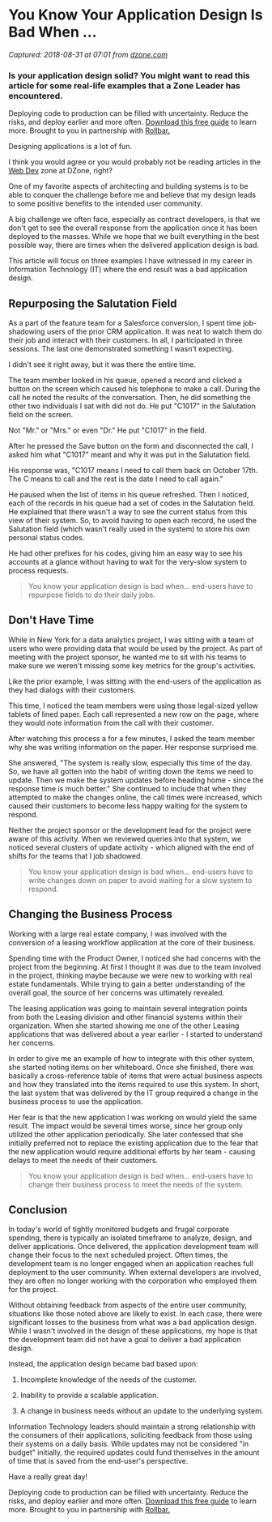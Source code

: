 # You Know Your Application Design Is Bad When ...

_Captured: 2018-08-31 at 07:01 from [dzone.com](https://dzone.com/articles/you-know-your-application-design-is-bad-when?edition=385438&utm_source=Zone%20Newsletter&utm_medium=email&utm_campaign=web%20dev%202018-08-30)_

###  Is your application design solid? You might want to read this article for some real-life examples that a Zone Leader has encountered. 

Deploying code to production can be filled with uncertainty. Reduce the risks, and deploy earlier and more often. [Download this free guide](https://dzone.com/go?i=278435&u=https%3A%2F%2Ftry.rollbar.com%2Flow-risk-continuous-delivery-guide%2F%3Futm_source%3Ddzone%26utm_medium%3Ddisplay%26utm_campaign%3Ddzone\(q118\)) to learn more. Brought to you in partnership with [Rollbar.](https://dzone.com/go?i=278435&u=https%3A%2F%2Frollbar.com%2F%3Futm_source%3Ddzone%26utm_medium%3Ddisplay%26utm_campaign%3Ddzone\(q118\))

Designing applications is a lot of fun.

I think you would agree or you would probably not be reading articles in the [Web Dev](https://dzone.com/web-development-programming-tutorials-tools-news/list) zone at DZone, right?

One of my favorite aspects of architecting and building systems is to be able to conquer the challenge before me and believe that my design leads to some positive benefits to the intended user community.

A big challenge we often face, especially as contract developers, is that we don't get to see the overall response from the application once it has been deployed to the masses. While we hope that we built everything in the best possible way, there are times when the delivered application design is bad.

This article will focus on three examples I have witnessed in my career in Information Technology (IT) where the end result was a bad application design.

## Repurposing the Salutation Field

As a part of the feature team for a Salesforce conversion, I spent time job-shadowing users of the prior CRM application. It was neat to watch them do their job and interact with their customers. In all, I participated in three sessions. The last one demonstrated something I wasn't expecting.

I didn't see it right away, but it was there the entire time.

The team member looked in his queue, opened a record and clicked a button on the screen which caused his telephone to make a call. During the call he noted the results of the conversation. Then, he did something the other two individuals I sat with did not do. He put "C1017" in the Salutation field on the screen.

Not "Mr." or "Mrs." or even "Dr." He put "C1017" in the field.

After he pressed the Save button on the form and disconnected the call, I asked him what "C1017" meant and why it was put in the Salutation field.

His response was, "C1017 means I need to call them back on October 17th. The C means to call and the rest is the date I need to call again."

He paused when the list of items in his queue refreshed. Then I noticed, each of the records in his queue had a set of codes in the Salutation field. He explained that there wasn't a way to see the current status from this view of their system. So, to avoid having to open each record, he used the Salutation field (which wasn't really used in the system) to store his own personal status codes.

He had other prefixes for his codes, giving him an easy way to see his accounts at a glance without having to wait for the very-slow system to process requests.

> You know your application design is bad when... end-users have to repurpose fields to do their daily jobs. 

## Don't Have Time

While in New York for a data analytics project, I was sitting with a team of users who were providing data that would be used by the project. As part of meeting with the project sponsor, he wanted me to sit with his teams to make sure we weren't missing some key metrics for the group's activities.

Like the prior example, I was sitting with the end-users of the application as they had dialogs with their customers.

This time, I noticed the team members were using those legal-sized yellow tablets of lined paper. Each call represented a new row on the page, where they would note information from the call with their customer.

After watching this process a for a few minutes, I asked the team member why she was writing information on the paper. Her response surprised me.

She answered, "The system is really slow, especially this time of the day. So, we have all gotten into the habit of writing down the items we need to update. Then we make the system updates before heading home - since the response time is much better." She continued to include that when they attempted to make the changes online, the call times were increased, which caused their customers to become less happy waiting for the system to respond.

Neither the project sponsor or the development lead for the project were aware of this activity. When we reviewed queries into that system, we noticed several clusters of update activity - which aligned with the end of shifts for the teams that I job shadowed.

> You know your application design is bad when... end-users have to write changes down on paper to avoid waiting for a slow system to respond. 

## Changing the Business Process

Working with a large real estate company, I was involved with the conversion of a leasing workflow application at the core of their business.

Spending time with the Product Owner, I noticed she had concerns with the project from the beginning. At first I thought it was due to the team involved in the project, thinking maybe because we were new to working with real estate fundamentals. While trying to gain a better understanding of the overall goal, the source of her concerns was ultimately revealed.

The leasing application was going to maintain several integration points from both the Leasing division and other financial systems within their organization. When she started showing me one of the other Leasing applications that was delivered about a year earlier - I started to understand her concerns.

In order to give me an example of how to integrate with this other system, she started noting items on her whiteboard. Once she finished, there was basically a cross-reference table of items that were actual business aspects and how they translated into the items required to use this system. In short, the last system that was delivered by the IT group required a change in the business process to use the application.

Her fear is that the new application I was working on would yield the same result. The impact would be several times worse, since her group only utilized the other application periodically. She later confessed that she initially preferred not to replace the existing application due to the fear that the new application would require additional efforts by her team - causing delays to meet the needs of their customers.

> You know your application design is bad when... end-users have to change their business process to meet the needs of the system. 

## Conclusion

In today's world of tightly monitored budgets and frugal corporate spending, there is typically an isolated timeframe to analyze, design, and deliver applications. Once delivered, the application development team will change their focus to the next scheduled project. Often times, the development team is no longer engaged when an application reaches full deployment to the user community. When external developers are involved, they are often no longer working with the corporation who employed them for the project.

Without obtaining feedback from aspects of the entire user community, situations like those noted above are likely to exist. In each case, there were significant losses to the business from what was a bad application design. While I wasn't involved in the design of these applications, my hope is that the development team did not have a goal to deliver a bad application design.

Instead, the application design became bad based upon:

  1. Incomplete knowledge of the needs of the customer.

  2. Inability to provide a scalable application.

  3. A change in business needs without an update to the underlying system.

Information Technology leaders should maintain a strong relationship with the consumers of their applications, soliciting feedback from those using their systems on a daily basis. While updates may not be considered "in budget" initially, the required updates could fund themselves in the amount of time that is saved from the end-user's perspective.

Have a really great day!

Deploying code to production can be filled with uncertainty. Reduce the risks, and deploy earlier and more often. [Download this free guide](https://dzone.com/go?i=278436&u=https%3A%2F%2Ftry.rollbar.com%2Flow-risk-continuous-delivery-guide%2F%3Futm_source%3Ddzone%26utm_medium%3Ddisplay%26utm_campaign%3Ddzone\(q118\)) to learn more. Brought to you in partnership with [Rollbar.](https://dzone.com/go?i=278436&u=https%3A%2F%2Frollbar.com%2F%3Futm_source%3Ddzone%26utm_medium%3Ddisplay%26utm_campaign%3Ddzone\(q118\))
